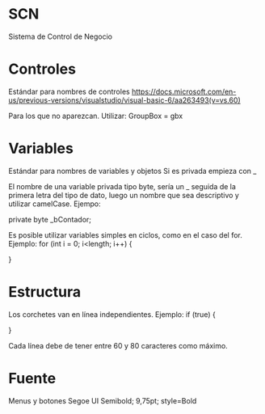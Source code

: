 # SCN
Sistema de Control de Negocio

# Controles

Estándar para nombres de controles
https://docs.microsoft.com/en-us/previous-versions/visualstudio/visual-basic-6/aa263493(v=vs.60)

Para los que no aparezcan. Utilizar:
GroupBox = gbx

# Variables

Estándar para nombres de variables y objetos
Si es privada empieza con _

El nombre de una variable privada tipo byte, sería un _ seguida
de la primera letra del tipo de dato, luego un nombre que sea
descriptivo y utilizar camelCase. Ejempo:

private byte _bContador;

Es posible utilizar variables simples en ciclos, como en el caso del for.
Ejemplo:
for (int i = 0; i<length; i++)
{

}

# Estructura

Los corchetes van en línea independientes. Ejemplo:
if (true)
{

}

Cada línea debe de tener entre 60 y 80 caracteres como máximo.

# Fuente

Menus y botones
Segoe UI Semibold; 9,75pt; style=Bold